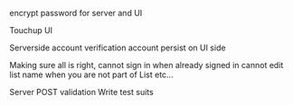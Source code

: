 encrypt password
  for server and UI

Touchup UI

Serverside account verification
account persist on UI side

Making sure all is right,
  cannot sign in when already signed in
  cannot edit list name when you are not part of List
  etc...

Server POST validation
Write test suits
